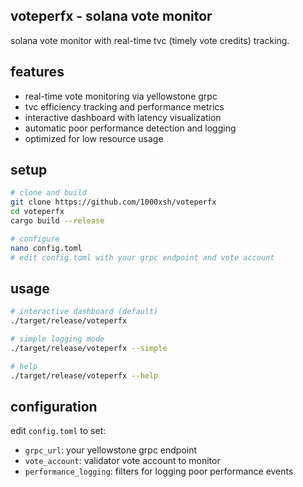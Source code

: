 ## voteperfx - solana vote monitor
solana vote monitor with real-time tvc (timely vote credits) tracking.

## features
- real-time vote monitoring via yellowstone grpc
- tvc efficiency tracking and performance metrics
- interactive dashboard with latency visualization
- automatic poor performance detection and logging
- optimized for low resource usage

## setup
```bash
# clone and build
git clone https://github.com/1000xsh/voteperfx
cd voteperfx
cargo build --release

# configure
nano config.toml
# edit config.toml with your grpc endpoint and vote account
```
## usage

```bash
# interactive dashboard (default)
./target/release/voteperfx

# simple logging mode
./target/release/voteperfx --simple

# help
./target/release/voteperfx --help
```

## configuration

edit `config.toml` to set:
- `grpc_url`: your yellowstone grpc endpoint
- `vote_account`: validator vote account to monitor
- `performance_logging`: filters for logging poor performance events
